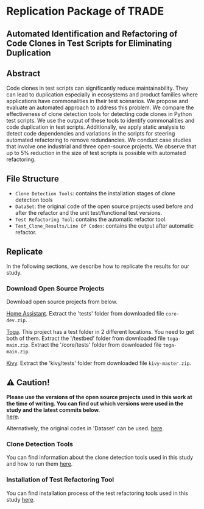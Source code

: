 # Replication Package of TRADE

## Automated Identification and Refactoring of Code Clones in Test Scripts for Eliminating Duplication

## Abstract
Code clones in test scripts can significantly reduce maintainability. They can lead to duplication especially in ecosystems and product families where applications have commonalities in their test scenarios. We propose and evaluate an automated approach to address this problem. We compare the effectiveness of clone detection tools for detecting code clones in Python test scripts. We use the output of these tools to identify commonalities and code duplication in test scripts. Additionally, we apply static analysis to detect code dependencies and variations in the scripts for steering automated refactoring to remove redundancies. We conduct case studies that involve one industrial and three open-source projects. We observe that up to 5\% reduction in the size of test scripts is possible with automated refactoring.

## File Structure
- `Clone Detection Tools`: contains the installation stages of clone detection tools 
- `DataSet`: the original code of the open source projects used before and after the refactor and the unit test/functional test versions. 
- `Test Refactoring Tool`: contains the automatic refactor tool.
- `Test_Clone_Results/Line Of Codes`: contains the output after automatic refactor.

## Replicate

In the following sections, we describe how to replicate the results for our study.


### Download Open Source Projects

Download open source projects from below.

[Home Assistant](https://github.com/home-assistant/core).
Extract the 'tests' folder from downloaded file `core-dev.zip`.

[Toga](https://github.com/beeware/toga/tree/main).
This project has a test folder in 2 different locations. You need to get both of them.
Extract the '/testbed' folder from downloaded file `toga-main.zip`.
Extract the '/core/tests' folder from downloaded file `toga-main.zip`.

[Kivy](https://github.com/kivy/kivy/tree/master).
Extract the 'kivy/tests' folder from downloaded file `kivy-master.zip`.

## ⚠️ Caution!
**Please use the versions of the open source projects used in this work at the time of writing. You can find out which versions were used in the study and the latest commits below.**  
[here](https://github.com/iOTMecit/TRADE/tree/main/Open%20Source%20Projects).

Alternatively, the original codes in 'Dataset' can be used. [here](https://github.com/iOTMecit/TRADE/tree/main/Dataset).


### Clone Detection Tools

You can find information about the clone detection tools used in this study and how to run them  [here](https://github.com/iOTMecit/TRADE/tree/main/Clone%20Detection%20Tools).


### Installation of Test Refactoring Tool

You can find installation process of the test refactoring tools used in this study [here](https://github.com/iOTMecit/TRADE/tree/main/Test%20Refactoring%20Tool).


